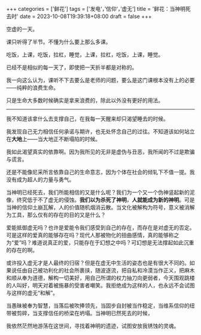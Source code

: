 +++
categories = ['鲜花']
tags = ['发电‘，’信仰‘，’虚无‘]
title = '鲜花：当神明死去时'
date = 2023-10-08T19:39:18+08:00
draft = false
+++

空虚的一天。

课只听得了半节。不懂为什么要上那么多课。

吃饭，上课，吃饭，拉杠，睡觉，上课，拉杠，吃饭，上课，睡觉。

已经不是相似的每一天了，即使把一天折半都是对称的。

我一向这么认为，课听不下去要么是老师的问题，要么是这门课根本没有上的必要——纯粹的浪费生命。

只是生命大多数时候确实是拿来浪费的，除此以外没有更好的用法。

---

我不知道该拿什么去支撑自己，在我每一天醒来却只渴望睡去的时候。

我发现自己无力相信任何承诺与期许，也无处怀念自己的过往。不知道该如何站立在**大地**上——当大地正不断塌陷的时候。

我如此渴望真实的依靠啊。因为我所见的无非是虚伪与丑恶，我所闻的不过是欺骗与谎言。

还是不能像尼采所言依靠自己的生命意志，因为个体在社会的倾轧下不值一提。我没有成为超人的力量与勇气。

当神明已经死去，我们所能相信的又是什么呢？我们为一个又一个伪神竖起新的泥像，终究低于不了虚无的侵蚀。**我们以为杀死了神明**，**人就能成为新的神明**。可是当神的信仰土崩瓦解，人的价值随机烟消云散。当文化被解构为符号，意义被消解为工具，那么仅有的存在的目的又是什么？

爱能抵御虚无吗？也许是爱能令我们感受到自己的存在，而存在是对虚无的否定。可是这样的爱真的能够存在吗？现代人那被物化的扭曲感情，真的能够称之为“爱”吗？难道说真正的爱，只能存在于幻想之中吗？可幻想是无法撑起如此沉重的存在的啊。

或许投入虚无才是人最终的归宿？但是在虚无中生活的姿态也是有很大不同的。如果说任由自己被功利化的社会所裹挟，随波逐流，把自私和冷漠当作正义，把麻木和顺从奉为道德，解构一切美好，用自己所谓的权力抽刀向更弱者，今天围观跳楼的人叫好，明天对着被施暴的受害者嘲笑。我拒绝成为这样的人，也永远不会试图与这样的虚无“和解”。

当愚昧被奉为智慧，当落后被吹捧领先，当固步自封被当作稳定，当维系信仰的纽带被剪碎，当支撑信任的桥梁在坍塌。当神明已然死去的时候，

我依然茫然地游荡在这世间，寻找着神明的遗迹，试图安放我锈蚀的灵魂。


